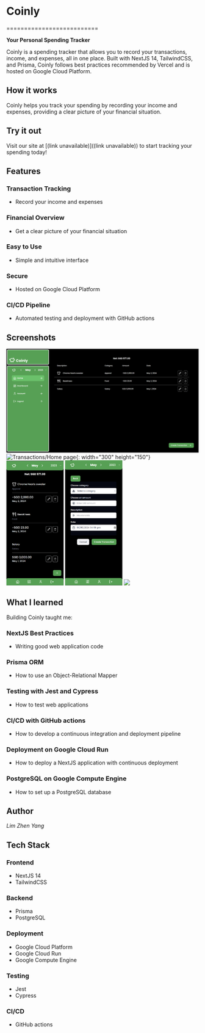 # **Coinly**
==========================

**Your Personal Spending Tracker**

Coinly is a spending tracker that allows you to record your transactions, income, and expenses, all in one place. Built with NextJS 14, TailwindCSS, and Prisma, Coinly follows best practices recommended by Vercel and is hosted on Google Cloud Platform.

## **How it works**

Coinly helps you track your spending by recording your income and expenses, providing a clear picture of your financial situation.

## **Try it out**

Visit our site at [(link unavailable)]((link unavailable)) to start tracking your spending today!

## **Features**

### Transaction Tracking

* Record your income and expenses

### Financial Overview

* Get a clear picture of your financial situation

### Easy to Use

* Simple and intuitive interface

### Secure

* Hosted on Google Cloud Platform

### CI/CD Pipeline

* Automated testing and deployment with GitHub actions

## **Screenshots**

![Transactions page on desktop](demo/transactions-desktop.png)
![Transactions/Home page](){: width="300" height="150"}
<img src="https://github.com/ZhnYng/coinly/blob/main/demo/transactions.png" width="150">
<img src="https://github.com/ZhnYng/coinly/blob/main/demo/create-transaction.png" width="150">
<img src="https://github.com/ZhnYng/coinly/blob/main/demo/login" width="150">

## **What I learned**

Building Coinly taught me:

### NextJS Best Practices

* Writing good web application code

### Prisma ORM

* How to use an Object-Relational Mapper

### Testing with Jest and Cypress

* How to test web applications

### CI/CD with GitHub actions

* How to develop a continuous integration and deployment pipeline

### Deployment on Google Cloud Run

* How to deploy a NextJS application with continuous deployment

### PostgreSQL on Google Compute Engine

* How to set up a PostgreSQL database

## **Author**

*Lim Zhen Yang*

## **Tech Stack**

### Frontend

* NextJS 14
* TailwindCSS

### Backend

* Prisma
* PostgreSQL

### Deployment

* Google Cloud Platform
* Google Cloud Run
* Google Compute Engine

### Testing

* Jest
* Cypress

### CI/CD

* GitHub actions
